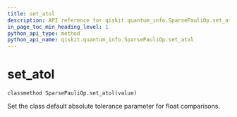 ```yaml
---
title: set_atol
description: API reference for qiskit.quantum_info.SparsePauliOp.set_atol
in_page_toc_min_heading_level: 1
python_api_type: method
python_api_name: qiskit.quantum_info.SparsePauliOp.set_atol
---
```


# set\_atol

<span id="qiskit.quantum_info.SparsePauliOp.set_atol" />

`classmethod SparsePauliOp.set_atol(value)`

Set the class default absolute tolerance parameter for float comparisons.

